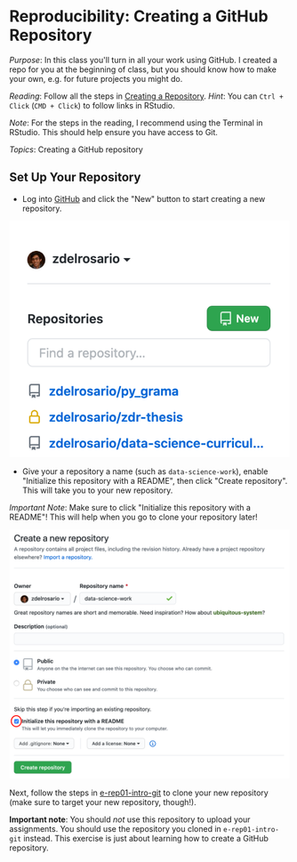 
# Reproducibility: Creating a GitHub Repository

*Purpose*: In this class you'll turn in all your work using GitHub. I created a repo for you at the beginning of class, but you should know how to make your own, e.g. for future projects you might do.

*Reading*: Follow all the steps in [Creating a Repository](https://swcarpentry.github.io/git-novice/03-create/index.html). *Hint*: You can `Ctrl + Click` (`CMD + Click`) to follow links in RStudio.

*Note*: For the steps in the reading, I recommend using the Terminal in RStudio. This should help ensure you have access to Git.

*Topics*: Creating a GitHub repository

## Set Up Your Repository
<!-- -------------------------------------------------- -->

- Log into [GitHub](https://github.com/) and click the "New" button to start creating a new repository.

![New](./images/rep02-new.png)

- Give your a repository a name (such as `data-science-work`), enable "Initialize this repository with a README", then click "Create repository". This will take you to your new repository.

*Important Note*: Make sure to click "Initialize this repository with a README"! This will help when you go to clone your repository later!

![Info](./images/rep02-info-readme.png)

Next, follow the steps in [e-rep01-intro-git](https://github.com/zdelrosario/data-science-curriculum/blob/master/exercises/e-rep01-intro-git.md) to clone your new repository (make sure to target your new repository, though!).

**Important note**: You should *not* use this repository to upload your assignments. You should use the repository you cloned in `e-rep01-intro-git` instead. This exercise is just about learning how to create a GitHub repository.

<!-- include-exit-ticket -->
